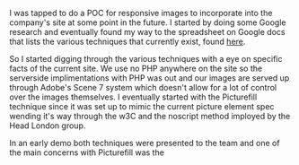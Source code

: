 I was tapped to do a POC for responsive images to incorporate into the company's site at some point in the future. I started by doing some Google research and eventually found my way to the spreadsheet on Google docs that lists the various techniques that currently exist, found <a href="https://docs.google.com/spreadsheet/ccc?key=0Al0lI17fOl9DdDgxTFVoRzFpV3VCdHk2NTBmdVI2OXc">here</a>.

So I started digging through the various techniques with a eye on specific facts of the current site. We use no PHP anywhere on the site so the serverside implimentations with PHP was out and our images are served up through Adobe's Scene 7 system which doesn't allow for a lot of control over the images themselves. I eventually started with the Picturefill technique since it was set up to mimic the current picture element spec wending it's way through the w3C and the noscript method imployed by the Head London group.

In an early demo both techniques were presented to the team and one of the main concerns with Picturefill was the 